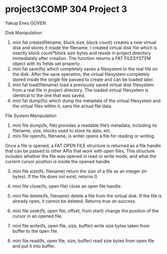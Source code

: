 # project3COMP 304 Project 3
Yakup Enes GÜVEN

Disk Manipulation
1. mini fat create(filename, block size, block count) creates a new virtual disk
and stores it inside the filename.
I  created virtual disk file which is exactly block count*block size bytes and
reside in project directory immediately after creation.
The function returns a FAT FILESYSTEM object with its fields set properly.
2. mini fat save(fs) which completely saves a filesystem to the real file on the disk.
After the save operation, the virtual filesystem completely stored inside the
single file passed to create and can be loaded later.
3. mini fat load(filename) load a previously saved virtual disk filesystem from
a real file in project directory. The loaded virtual filesystem is identical
to the one that was saved.
4. mini fat dump(fs) which dump the metadata of the virtual filesystem and the
virtual files within it, sans the actual file data.


File System Manipulation
1. mini file dump(fs, file) provides a readable file’s metadata,
including its filename, size, blocks used to store its data, etc.
2. mini file open(fs, filename, is write)  opens a file for reading or writing.

Once a file is opened, a FAT OPEN FILE structure is returned as a file handle that can be
passed to other APIs that work with open files. This structure includes 
whether the file was opened in read or write mode, and what the current cursor position
is inside the opened handle.

3. mini file size(fs, filename)  return the size of a file as an integer (in bytes).
If the file does not exist, returns 0.
4. mini file close(fs, open file)  close an open file handle.
5. mini file delete(fs, filename)  delete a file from the virtual disk. If the file is
already open, it cannot be deleted. Returns true on success.
6. mini file seek(fs, open file, offset, from start)  change the position of
the cursor in an opened file. 
7. mini file write(fs, open file, size, buffer)  write size bytes taken from
buffer to the open file.

8. mini file read(fs, open file, size, buffer)  read size bytes from open file
and put it into buffer.

